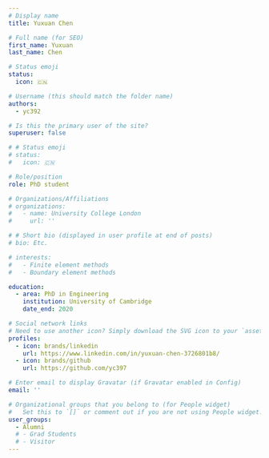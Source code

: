 ```yaml
---
# Display name
title: Yuxuan Chen

# Full name (for SEO)
first_name: Yuxuan
last_name: Chen

# Status emoji
status:
  icon: 🇨🇳

# Username (this should match the folder name)
authors:
  - yc392

# Is this the primary user of the site?
superuser: false

# # Status emoji
# status:
#   icon: 🇨🇳

# Role/position
role: PhD student

# Organizations/Affiliations
# organizations:
#   - name: University College London
#     url: ''

# # Short bio (displayed in user profile at end of posts)
# bio: Etc.

# interests:
#   - Finite element methods
#   - Boundary element methods

education:
  - area: PhD in Engineering
    institution: University of Cambridge
    date_end: 2020

# Social network links
# Need to use another icon? Simply download the SVG icon to your `assets/media/icons/` folder.
profiles:
  - icon: brands/linkedin
    url: https://www.linkedin.com/in/yuxuan-chen-3726801b8/
  - icon: brands/github
    url: https://github.com/yc397

# Enter email to display Gravatar (if Gravatar enabled in Config)
email: ''

# Organizational groups that you belong to (for People widget)
#   Set this to `[]` or comment out if you are not using People widget.
user_groups:
  - Alumni
  # - Grad Students
  # - Visitor
---
```


